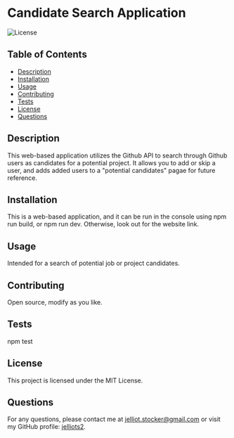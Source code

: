 
# Candidate Search Application

![License](https://img.shields.io/badge/License-MIT-green)

## Table of Contents
- [Description](#description)
- [Installation](#installation)
- [Usage](#usage)
- [Contributing](#contributing)
- [Tests](#tests)
- [License](#license)
- [Questions](#questions)

## Description
This web-based application utilizes the Github API to search through Github users as candidates for a potential project. It allows you to add or skip a user, and adds added users to a "potential candidates" pagae for future reference.

## Installation
This is a web-based application, and it can be run in the console using npm run build, or npm run dev. Otherwise, look out for the website link.

## Usage
Intended for a search of potential job or project candidates.

## Contributing
Open source, modify as you like.

## Tests
npm test

## License
This project is licensed under the MIT License.

## Questions
For any questions, please contact me at [jelliot.stocker@gmail.com](mailto:jelliot.stocker@gmail.com) or visit my GitHub profile: [jelliots2](https://github.com/jelliots2).

    
